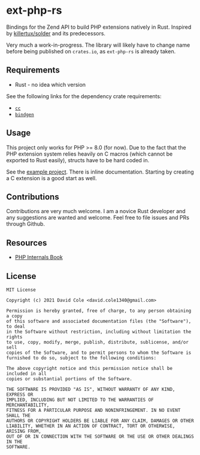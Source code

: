 # ext-php-rs

Bindings for the Zend API to build PHP extensions natively in Rust. Inspired by [killertux/solder](https://github.com/killertux/solder) and its predecessors.

Very much a work-in-progress. The library will likely have to change name before being published on `crates.io`, as `ext-php-rs` is already taken.

## Requirements

- Rust - no idea which version

See the following links for the dependency crate requirements:

- [`cc`](https://github.com/alexcrichton/cc-rs#compile-time-requirements)
- [`bindgen`](https://rust-lang.github.io/rust-bindgen/requirements.html)


## Usage

This project only works for PHP >= 8.0 (for now). Due to the fact that the PHP extension system relies heavily on C macros (which cannot be exported to Rust easily), structs have to be hard coded in.

See the [example project](example/skel). There is inline documentation. Starting by creating a C extension is a good start as well.

## Contributions

Contributions are very much welcome. I am a novice Rust developer and any suggestions are wanted and welcome. Feel free to file issues and PRs through Github.

## Resources

- [PHP Internals Book](https://www.phpinternalsbook.com/)

## License

```
MIT License

Copyright (c) 2021 David Cole <david.cole1340@gmail.com>

Permission is hereby granted, free of charge, to any person obtaining a copy
of this software and associated documentation files (the "Software"), to deal
in the Software without restriction, including without limitation the rights
to use, copy, modify, merge, publish, distribute, sublicense, and/or sell
copies of the Software, and to permit persons to whom the Software is
furnished to do so, subject to the following conditions:

The above copyright notice and this permission notice shall be included in all
copies or substantial portions of the Software.

THE SOFTWARE IS PROVIDED "AS IS", WITHOUT WARRANTY OF ANY KIND, EXPRESS OR
IMPLIED, INCLUDING BUT NOT LIMITED TO THE WARRANTIES OF MERCHANTABILITY,
FITNESS FOR A PARTICULAR PURPOSE AND NONINFRINGEMENT. IN NO EVENT SHALL THE
AUTHORS OR COPYRIGHT HOLDERS BE LIABLE FOR ANY CLAIM, DAMAGES OR OTHER
LIABILITY, WHETHER IN AN ACTION OF CONTRACT, TORT OR OTHERWISE, ARISING FROM,
OUT OF OR IN CONNECTION WITH THE SOFTWARE OR THE USE OR OTHER DEALINGS IN THE
SOFTWARE.
```
